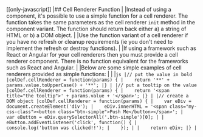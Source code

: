 [[only-javascript]]
|## Cell Renderer Function
|
|Instead of using a component, it's possible to use a simple function for a cell renderer. The function takes the same parameters as the cell renderer `init` method in the component variant. The function should return back  either a) a string of HTML or b) a DOM object.
|
|Use the function variant of a cell renderer if you have no refresh or cleanup requirements (ie you don't need to implement the refresh or destroy functions).
|
|If using a framework such as React or Angular for your cell renderers then you must provide a cell renderer component. There is no function equivalent for the frameworks such as React and Angular.
|
|Below are some simple examples of cell renderers provided as simple functions:
|
|
|```js
|// put the value in bold
|colDef.cellRenderer = function(params) {
|    return '**' + params.value.toUpperCase() + '**';
|}
|
|// put a tooltip on the value
|colDef.cellRenderer = function(params) {
|    return '<span title="the tooltip">' + params.value + '</span>';
|}
|
|// create a DOM object
|colDef.cellRenderer = function(params) {
|    var eDiv = document.createElement('div');
|    eDiv.innerHTML = '<span class="my-css-class"><button class="btn-simple">Push Me</button></span>';
|    var eButton = eDiv.querySelectorAll('.btn-simple')[0];
|
|    eButton.addEventListener('click', function() {
|        console.log('button was clicked!!');
|    });
|
|    return eDiv;
|}
|```
